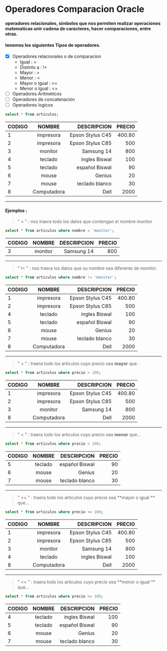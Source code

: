 # Operadores Comparacion Oracle
#### operadores relacionales, simbolos que nos permiten realizar operaciones matematicas unir cadena de caracteres, hacer comparaciones, entre otras.

#### tenemos los siguientes Tipos de operadores.
* [x] Operadores relacionales o de comparacion
  * Igual  :  = 
  * Distinto a : !=
  * Mayor :  >
  * Menor :  <
  * Mayor o Igual :  >=
  * Menor o Igual :  <=
* [ ] Operadores Aritmeticos
* [ ] Operadores de concatenación
* [ ] Operadores logicos

```sql
select * from articulos;
```
 | CODIGO            | NOMBRE           |  DESCRIPCION   |   PRECIO   |
 | ------------------|:----------------:|---------------:|-----------:|
 | 1            | impresora           |  Epson Stylus C45   |   400.80   |
 | 2            | impresora           |  Epson Stylus C85   |   500   |
 | 3            | monitor           |  Samsung 14   |   800   |
 | 4            | teclado           |  ingles Biswal   |   100   |
 | 5            | teclado           |  español Biswal   |   90   |
 | 6            | mouse           |  Genius   |   20   |
 | 7            | mouse           |  teclado blanco   |   30   |
 | 8            | Computadora           |  Dell   |   2000   |
 
 ___

#### Ejemplos :

> " = " : nos traera todo los datos que contengan el nombre monitor
```sql
select * from articulos where nombre = 'monitor';
```
| CODIGO            | NOMBRE           |  DESCRIPCION   |   PRECIO   |
| ------------------|:----------------:|---------------:|-----------:|
| 3            | monitor           |  Samsung 14   |   800   |

___

> " != " : nos traera los datos que su nombre sea diferente de monitor.
```sql
select * from articulos where nombre != 'monitor';
```
 | CODIGO            | NOMBRE           |  DESCRIPCION   |   PRECIO   |
 | ------------------|:----------------:|---------------:|-----------:|
 | 1            | impresora           |  Epson Stylus C45   |   400.80   |
 | 2            | impresora           |  Epson Stylus C85   |   500   |
 | 4            | teclado           |  ingles Biswal   |   100   |
 | 5            | teclado           |  español Biswal   |   90   |
 | 6            | mouse           |  Genius   |   20   |
 | 7            | mouse           |  teclado blanco   |   30   |
 | 8            | Computadora           |  Dell   |   2000   |

___

> " > " : traera todo los articulos cuyo precio sea **mayor** que .
```sql
select * from articulos where precio > 100;
```
 | CODIGO            | NOMBRE           |  DESCRIPCION   |   PRECIO   |
 | ------------------|:----------------:|---------------:|-----------:|
 | 1            | impresora           |  Epson Stylus C45   |   400.80   |
 | 2            | impresora           |  Epson Stylus C85   |   500   |
 | 3            | monitor           |  Samsung 14   |   800   |
 | 8            | Computadora           |  Dell   |   2000   |

___

> " < " : traera todo los articulos cuyo precio sea **menor** que...
```sql
select * from articulos where precio < 100;
```
 | CODIGO            | NOMBRE           |  DESCRIPCION   |   PRECIO   |
 | ------------------|:----------------:|---------------:|-----------:|
 | 5            | teclado           |  español Biswal   |   90   |
 | 6            | mouse           |  Genius   |   20   |
 | 7            | mouse           |  teclado blanco   |   30   |

___

> " >= " : traera todo los articulos cuyo precio sea **mayor o igual ** que...
```sql
select * from articulos where precio >= 100;
```
 | CODIGO            | NOMBRE           |  DESCRIPCION   |   PRECIO   |
 | ------------------|:----------------:|---------------:|-----------:|
 | 1            | impresora           |  Epson Stylus C45   |   400.80   |
 | 2            | impresora           |  Epson Stylus C85   |   500   |
 | 3            | monitor           |  Samsung 14   |   800   |
 | 4            | teclado           |  ingles Biswal   |   100   |
 | 8            | Computadora           |  Dell   |   2000   |
 
 ___
 
 > " <= " : traera todo los articulos cuyo precio sea **menor o igual ** que...
```sql
select * from articulos where precio <= 100;
```
 | CODIGO            | NOMBRE           |  DESCRIPCION   |   PRECIO   |
 | ------------------|:----------------:|---------------:|-----------:|
 | 4            | teclado           |  ingles Biswal   |   100   |
 | 5            | teclado           |  español Biswal   |   90   |
 | 6            | mouse           |  Genius   |   20   |
 | 7            | mouse           |  teclado blanco   |   30   |

